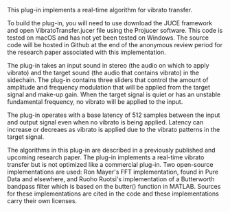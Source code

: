 This plug-in implements a real-time algorithm for vibrato transfer.

To build the plug-in, you will need to use download the JUCE framework and open VibratoTransfer.jucer file using the Projucer software.
This code is tested on macOS and has not yet been tested on Windows.
The source code will be hosted in Github at the end of the anonymous review period for the  research paper associated with this implementation.

The plug-in takes an input sound in stereo (the audio on which to apply vibrato) and the target sound (the audio that contains vibrato) in the sidechain.
The plug-in contains three sliders that control the amount of amplitude and frequency modulation that will be
applied from the target signal and make-up gain. 
When the target signal is quiet or has an unstable fundamental frequency, no vibrato will be applied to the input. 

The plug-in operates with a base latency of 512 samples between the input and output
signal even when no vibrato is being applied. Latency can increase or decreaes as vibrato is applied due to
the vibrato patterns in the target signal.

The algorithms in this plug-in are described in a previously published and upcoming research paper. The plug-in
implements a real-time vibrato transfer but is not optimized like a commercial plug-in. 
Two open-source implementations are used: Ron Mayer's FFT implementation, found in Pure Data and elsewhere, and
Ruoho Ruotsi's implementation of a Butterworth bandpass filter which is based on the butter() function in MATLAB.
Sources for these implementations are cited in the code and these implementations carry their own licenses.
